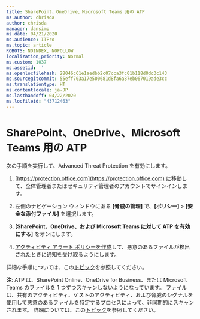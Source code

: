 ```yaml
---
title: SharePoint、OneDrive、Microsoft Teams 用の ATP
ms.author: chrisda
author: chrisda
manager: dansimp
ms.date: 04/21/2020
ms.audience: ITPro
ms.topic: article
ROBOTS: NOINDEX, NOFOLLOW
localization_priority: Normal
ms.custom: 1037
ms.assetid: ''
ms.openlocfilehash: 28046c61e1aedbb2c07cca3fc01b118d0dc3c143
ms.sourcegitcommit: 55eff703a17e500681d8fa6a87eb067019ade3cc
ms.translationtype: HT
ms.contentlocale: ja-JP
ms.lasthandoff: 04/22/2020
ms.locfileid: "43712463"
---
```

# <a name="atp-for-sharepoint-onedrive-and-microsoft-teams"></a>SharePoint、OneDrive、Microsoft Teams 用の ATP

次の手順を実行して、Advanced Threat Protection を有効にします。

1. [https://protection.office.com](https://protection.office.com) に移動して、全体管理者またはセキュリティ管理者のアカウントでサインインします。

2. 左側のナビゲーション ウィンドウにある **[脅威の管理]** で、**[ポリシー]** \> **[安全な添付ファイル]** を選択します。

3. **[SharePoint、OneDrive、および Microsoft Teams に対して ATP を有効にする]** をオンにします。

4. [アクティビティ アラート ポリシーを作成](https://docs.microsoft.com/office365/securitycompliance/create-activity-alerts)して、悪意のあるファイルが検出されたときに通知を受け取るようにします。

詳細な手順については、この[トピック](https://docs.microsoft.com/office365/securitycompliance/turn-on-atp-for-spo-odb-and-teams)を参照してください。

**注**: ATP は、SharePoint Online、OneDrive for Business、または Microsoft Teams のファイルを 1 つずつスキャンしないようになっています。 ファイルは、共有のアクティビティ、ゲストのアクティビティ、および脅威のシグナルを使用して悪意のあるファイルを特定するプロセスによって、非同期的にスキャンされます。 詳細については、この[トピック](https://docs.microsoft.com/office365/securitycompliance/atp-for-spo-odb-and-teams)を参照してください。
